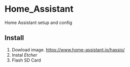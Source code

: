 # Home_Assistant
Home Assistant setup and config

## Install
1. Dowload image. https://www.home-assistant.io/hassio/
2. Instal *Etcher* 
3. Flash SD Card
